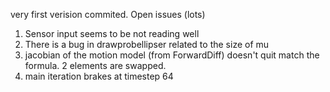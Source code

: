 very first verision commited. Open issues (lots)

1. Sensor input seems to be not reading well
2. There is a bug in drawprobellipser related to the size of mu
3. jacobian of the motion model (from ForwardDiff) doesn't quit match the formula. 2 elements are swapped. 
4. main iteration brakes at timestep 64